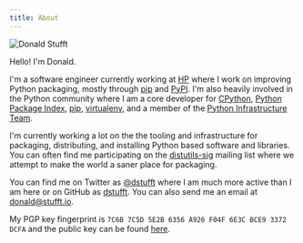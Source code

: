 ```yaml
---
title: About
---
```


![Donald Stufft](/images/dstufft.jpg)

Hello! I'm Donald.

I'm a software engineer currently working at [HP][] where I work on improving
Python packaging, mostly through [pip][] and [PyPI][]. I'm also heavily
involved in the Python community where I am a core developer for [CPython][],
[Python Package Index][PyPI], [pip][], [virtualenv][], and a member of the
[Python Infrastructure Team][python-infra].

[HP]: http://www.hpcloud.com/
[CPython]: https://www.python.org/
[PyPI]: https://pypi.python.org/
[pip]: https://pip.pypa.io/
[virtualenv]: https://virtualenv.pypa.io/
[python-infra]: https://status.python.org/

I'm currently working a lot on the the tooling and infrastructure for
packaging, distributing, and installing Python based software and libraries.
You can often find me participating on the [distutils-sig][] mailing list where
we attempt to make the world a saner place for packaging.

[distutils-sig]: https://www.python.org/community/sigs/current/distutils-sig/

You can find me on Twitter as [@dstufft][twitter] where I am much more active
than I am here or on GitHub as [dstufft][github]. You can also send me an email
at <donald@stufft.io>.

[twitter]: https://twitter.com/dstufft/
[github]: https://github.com/dstufft

My PGP key fingerprint is ``7C6B 7C5D 5E2B 6356 A926 F04F 6E3C BCE9 3372 DCFA``
and the public key can be found [here][pgp].

[pgp]: /dstufft.pgp
